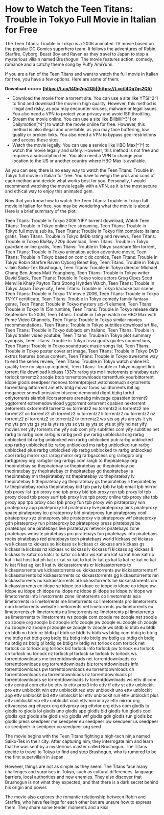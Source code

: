 # How to Watch the Teen Titans: Trouble in Tokyo Full Movie in Italian for Free
 
The Teen Titans: Trouble in Tokyo is a 2006 animated TV movie based on the popular DC Comics superhero team. It follows the adventures of Robin, Starfire, Cyborg, Beast Boy and Raven as they travel to Japan to stop a mysterious villain named Brushogun. The movie features action, comedy, romance and a catchy theme song by Puffy AmiYumi.
 
If you are a fan of the Teen Titans and want to watch the full movie in Italian for free, you have a few options. Here are some of them:
 
**Download >>>>> [https://t.co/l4Dq7qs2Q5](https://t.co/l4Dq7qs2Q5)**


 
- Download the movie from a torrent site. You can use a site like YTS[^2^] to find and download the movie in high quality. However, this method is illegal and risky, as you may encounter viruses, malware or legal issues. You also need a VPN to protect your privacy and avoid ISP throttling.
- Stream the movie online. You can use a site like Bilibili[^3^] or Dailymotion[^4^] to watch the movie online for free. However, this method is also illegal and unreliable, as you may face buffering, low quality or broken links. You also need a VPN to bypass geo-restrictions and access these sites.
- Watch the movie legally. You can use a service like HBO Max[^1^] to watch the movie legally and safely. However, this method is not free and requires a subscription fee. You also need a VPN to change your location to the US or another country where HBO Max is available.

As you can see, there is no easy way to watch the Teen Titans: Trouble in Tokyo full movie in Italian for free. You have to weigh the pros and cons of each method and decide what works best for you. Personally, I would recommend watching the movie legally with a VPN, as it is the most secure and ethical way to enjoy this animated gem.
  
Now that you know how to watch the Teen Titans: Trouble in Tokyo full movie in Italian for free, you may be wondering what the movie is about. Here is a brief summary of the plot:
 
Teen Titans: Trouble in Tokyo 2006 YIFY torrent download,  Watch Teen Titans: Trouble in Tokyo online free streaming,  Teen Titans: Trouble in Tokyo full movie sub ita,  Teen Titans: Trouble in Tokyo film completo italiano gratis,  Teen Titans: Trouble in Tokyo IMDb rating and reviews,  Teen Titans: Trouble in Tokyo BluRay 720p download,  Teen Titans: Trouble in Tokyo guardare online gratis,  Teen Titans: Trouble in Tokyo scaricare film torrent,  Teen Titans: Trouble in Tokyo animation action adventure movie,  Teen Titans: Trouble in Tokyo based on comic dc comics,  Teen Titans: Trouble in Tokyo Robin Starfire Raven Cyborg Beast Boy,  Teen Titans: Trouble in Tokyo villain Saiko-Tek Brushogun,  Teen Titans: Trouble in Tokyo director Michael Chang Ben Jones Matt Youngberg,  Teen Titans: Trouble in Tokyo writer David Slack,  Teen Titans: Trouble in Tokyo voice actors Greg Cipes Scott Menville Khary Payton Tara Strong Hynden Walch,  Teen Titans: Trouble in Tokyo Japan Tokyo city,  Teen Titans: Trouble in Tokyo karaoke bar scene,  Teen Titans: Trouble in Tokyo TV movie 2006,  Teen Titans: Trouble in Tokyo TV-Y7 certificate,  Teen Titans: Trouble in Tokyo comedy family fantasy genre,  Teen Titans: Trouble in Tokyo mystery sci-fi element,  Teen Titans: Trouble in Tokyo 1h 15m runtime,  Teen Titans: Trouble in Tokyo release date September 15 2006,  Teen Titans: Trouble in Tokyo watch on HBO Max with Prime Video Channels,  Teen Titans: Trouble in Tokyo similar movies recommendations,  Teen Titans: Trouble in Tokyo subtitles download srt file,  Teen Titans: Trouble in Tokyo dublado em italiano,  Teen Titans: Trouble in Tokyo trailer video youtube,  Teen Titans: Trouble in Tokyo plot summary synopsis,  Teen Titans: Trouble in Tokyo trivia goofs quotes connections,  Teen Titans: Trouble in Tokyo soundtrack music songs list,  Teen Titans: Trouble in Tokyo poster cover art image,  Teen Titans: Trouble in Tokyo DVD extras features bonus content,  Teen Titans: Trouble in Tokyo awesome way to end the series review,  Teen Titans: Trouble in Tokyo watch online HD quality free no sign up required,  Teen Titans: Trouble in Tokyo magnet link torrent file download kickass 1337x rarbg yts mx limetorrents piratebay eztv torlock torrentz2 zooqle btdb torrentdownloads torrentfunk yourbittorrent idope glodls seedpeer monova torrentproject watchsomuch skytorrents torrentking bittorrent am ettv bt4g movcr toros solidtorrents ibit ag megapeer snowfl prostylex btscene demonoid digbt btdig torhd onlytorrents siambit ilcorsaronero arenabg mkvcage cpasbien torrent9 yggtorrent extremedownload yggtorrent oxtorrent cpabien nextorrent zetorrents oxtorrent9 torrentz eu torrentz2 eu torrentz2 is torrentz2 me torrentz2 cc torrentz2 ch torrentz2 io torrentz2 li torrentz2 nu torrentz2 nz torrentz2 pl torrentz2 se torrentz2 tv torrentz2 ws yts ag yts am yts lt yts mx yts pm yts gs yts la yts re yts sx yts sy yts sc yts st yify hd net yify movies net yify torrents me yify sub com yify subtitles com yify subtitles net rarbg to rarbg com rarbg is rarbg prx2 pw rarbg unblockall org rarbg unblocked lol rarbg unblocked win rarbg unblocked pub rarbg unblocked app rarbg unblocked bz rarbg unblocked ms rarbg unblocked run rarbg unblocked plus rarbg unblocked vip rarbg unblocked tv rarbg unblocked cool rarbg mirror xyz rarbg mirror org rarbgaccess org rarbgprx org rarbgproxy org rarbgtor org rarbgs com rargb to thepiratebay org thepiratebay se thepiratebay sx thepiratebay ac thepiratebay pe thepiratebay gy thepiratebay cr thepiratebay gd thepiratebay la thepiratebay mn thepiratebay nz thepiratebay vc thepiratebay lv thepiratebay fi thepiratebay ag thepiratebay gs thepiratebay li thepiratebay tv thepiratebay rocks thepiratebay bid tpb party tpb tw tpb email tpb mirror tpb proxy list tpb proxy one tpb proxy bid tpb proxy run tpb proxy lol tpb proxy cloud tpb proxy surf tpb proxy live tpb proxy online tpb proxy site tpb proxy app tpb proxy cool tpb proxy fun tpb proxy win pirateproxy win pirateproxy app pirateproxy lol pirateproxy live pirateproxy pink pirateproxy space pirateproxy icu pirateproxy bid pirateproxy fun pirateproxy cool pirateproxy xyz pirateproxy site pirateproxy vip pirateproxy wtf pirateproxy gdn pirateproxy run pirateproxy bz pirateproxy press piratebays be piratebays one piratebays live piratebays network piratebays zone piratebays website piratebays pro piratebays fun piratebays info piratebays rocks piratebays red piratebays tech piratebays world kickass cd kickass ws kickass to kickass so kickass sx kickass cr kickass am kickass gs kickass la kickass nz kickass vc kickass lv kickass fi kickass ag kickass li kickass tv katcr co katcr to katcr cc katcr ws kat am kat sx kat how kat rip kat li kat host kat ph kat cr kat sx kat to kat tv kat gs kat la kat nz kat vc kat lv kat fi kat ag kat li kat tv kickasstorrents cr kickasstorrents to kickasstorrents ws kickasstorrents eu kickasstorrents pw kickasstorrents tf kickasstorrents bz kickasstorrents cc kickasstorrents gg kickasstorrents mn kickasstorrents nu kickasstorrents ai kickasstorrents be kickasstorrents cm kickasstorrents co idope se idope top idope cc idope io idope co idope pw idope eu idope ch idope nu idope nz idope pl idope se idope tv idope ws limetorrents info limetorrents zone limetorrents co limetorrents asia limetorrents io limetorrents me limetorrents cc limetorrents pro limetorrents com limetorrents website limetorrents net limetorrents pw limetorrents eu limetorrents ch limetorrents nu limetorrents nz limetorrents pl limetorrents se limetorrents tv limetorrents ws zooqle com zooqle me zooqle net zooqle co zooqle org zooqle biz zooqle info zooqle pw zooqle eu zooqle ch zooqle nu zooqle nz zooqle pl zooqle se zooqle tv zooqle ws btdb io btdb eu btdb ch btdb nu btdb nz btdb pl btdb se btdb tv btdb ws btdig com btdig io btdig me btdig net btdig org btdig biz btdig info btdig pw btdig eu btdig ch btdig nu btdig nz btdig pl btdig se btdig tv btdig ws torlock com torlock net torlock co torlock org torlock biz torlock info torlock pw torlock eu torlock ch torlock nu torlock nz torlock pl torlock se torlock tv torlock ws torrentdownloads me torrentdownloads net torrentdownloads co torrentdownloads org torrentdownloads biz torrentdownloads info torrentdownloads pw torrentdownloads eu torrentdownloads ch torrentdownloads nu torrentdownloads nz torrentdownloads pl torrentdownloads se torrentdownloads tv torrentdownloads ws ettv dl com ettv central com ettv be ettv io ettv prox3 info ettv tf ettv yt ettv unblockit pro ettv unblockit win ettv unblockit red ettv unblockit uno ettv unblockit app ettv unblockit bid ettv unblockit lol ettv unblockit run ettv unblockit plus ettv unblockit vip ettv unblockit cool ettv mirror xyz ettv mirror org ettvaccess org ettvprx org ettvproxy org ettvtor org ettvs com glodls to glodls ro glodls lol glodls uno glodls app glodls bid glodls fun glodls cool glodls xyz glodls site glodls vip glodls wtf glodls gdn glodls run glodls bz glodls press seedpeer me seedpeer eu seedpeer pw seedpeer us seedpeer cc seedpeer io seedpeer co seedpeer org seed
 
The movie begins with the Teen Titans fighting a high-tech ninja named Saiko-Tek in their city. After capturing him, they interrogate him and learn that he was sent by a mysterious master called Brushogun. The Titans decide to travel to Tokyo to find and stop Brushogun, who is rumored to be the first supervillain in Japan.
 
However, things are not as simple as they seem. The Titans face many challenges and surprises in Tokyo, such as cultural differences, language barriers, local authorities and new enemies. They also discover that Brushogun is not what they expected, and that there is a dark secret behind his origin and power.
 
The movie also explores the romantic relationship between Robin and Starfire, who have feelings for each other but are unsure how to express them. They share some tender moments and a kiss 